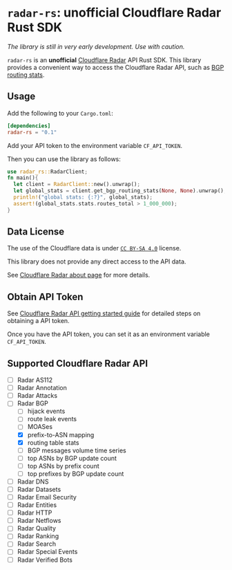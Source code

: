 # `radar-rs`: unofficial Cloudflare Radar Rust SDK

*The library is still in very early development. Use with caution.*

`radar-rs` is an **unofficial** [Cloudflare Radar](https://radar.cloudflare.com/) API Rust SDK. This library provides
a convenient way to access the Cloudflare Radar API, such as [BGP routing stats](https://developers.cloudflare.com/api/operations/radar-get-bgp-routes-stats).

## Usage

Add the following to your `Cargo.toml`:

```toml
[dependencies]
radar-rs = "0.1" 
```

Add your API token to the environment variable `CF_API_TOKEN`.

Then you can use the library as follows:
```rust
use radar_rs::RadarClient;
fn main(){
  let client = RadarClient::new().unwrap();
  let global_stats = client.get_bgp_routing_stats(None, None).unwrap();
  println!("global stats: {:?}", global_stats);
  assert!(global_stats.stats.routes_total > 1_000_000);
}
```

## Data License

The use of the Cloudflare data is under [`CC BY-SA 4.0`](https://creativecommons.org/licenses/by-nc/4.0/) license.

This library does not provide any direct access to the API data.

See [Cloudflare Radar about page](https://radar.cloudflare.com/about) for more details.

## Obtain API Token

See [Cloudflare Radar API getting started guide](https://developers.cloudflare.com/radar/get-started/first-request/) 
for detailed steps on obtaining a API token.

Once you have the API token, you can set it as an environment variable `CF_API_TOKEN`.

## Supported Cloudflare Radar API

- [ ] Radar AS112
- [ ] Radar Annotation
- [ ] Radar Attacks
- [ ] Radar BGP
  - [ ] hijack events
  - [ ] route leak events
  - [ ] MOASes
  - [X] prefix-to-ASN mapping
  - [X] routing table stats
  - [ ] BGP messages volume time series
  - [ ] top ASNs by BGP update count
  - [ ] top ASNs by prefix count
  - [ ] top prefixes by BGP update count
- [ ] Radar DNS
- [ ] Radar Datasets
- [ ] Radar Email Security
- [ ] Radar Entities
- [ ] Radar HTTP
- [ ] Radar Netflows
- [ ] Radar Quality
- [ ] Radar Ranking
- [ ] Radar Search
- [ ] Radar Special Events
- [ ] Radar Verified Bots
